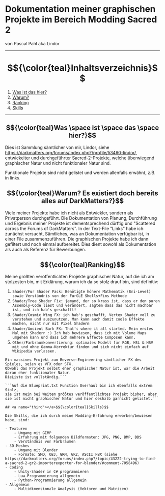 # Dokumentation meiner graphischen Projekte im Bereich Modding Sacred 2
<p>von Pascal Pahl aka Lindor</p>

---

# $${\color{teal}Inhaltsverzeichnis}$$
1. [Was ist das hier?](#first)
2. [Warum?](#second)
3. [Ranking](#third)
4. [Skills](#fourth)

---

## <a name="first"></a>$${\color{teal}Was \space ist \space das \space hier?}$$
Dies ist Sammlung sämtlicher von mir,
Lindor, siehe https://darkmatters.org/forums/index.php?/profile/53460-lindor/,
entwickelter und durchgeführter Sacred-2-Projekte,
welche überwiegend graphischer Natur und nicht funktionaler Natur sind.

Funktionale Projekte sind nicht gelistet und werden allenfalls erwähnt, z.B. in links.

## <a name="second"></a>$${\color{teal}Warum? Es existiert doch bereits alles auf DarkMatters?}$$
Viele meiner Projekte habe ich nicht als Entwickler, sondern als Privatperson durchgeführt.
Die Dokumentation von Planung, Durchführung und Ergebnis meiner Projekte ist dementsprechend dürftig und "Scattered across the Forums of DarkMatters".
In der Text-File "Links" habe ich zunächst versucht, Sämtliches, was an Dokumentation verfügbar ist, in einer File zusammenzuführen.
Die graphischen Projekte habe ich dann gefiltert und noch einmal aufbereitet.
Dies dient sowohl als Dokumentation als auch als Referenz für Bewerbungen.

## <a name="third"></a>$${\color{teal}Ranking}$$
Meine größten veröffentlichten Projekte graphischer Natur, auf die ich am stolzesten bin, mit Erklärung, warum ich da so stolz drauf bin, sind definitiv:

1. ```Shader/Fur Shader Pack: Benötigte höhere Mathematik (Uni-Level) sowie Verständnis von der FurGLE Shells+Fins Methode```
2. ```Shader/Tree Shader Fix: jemand, der so krass ist, dass er den puren Assembly-Code liest und verändert, sagtem dass das nicht machbar ist, und ich hab's geschafft!```
3. ```Shader/Cosmic Wing FX: ich hab's geschafft, Vertex Shader voll zu verstehen und auszunutzen. Man kann auch damit coole Effekte machen, nicht nur mit Pixel Shadern```
4. ```Shader/Ancient Bark FX: That's where it all started. Mein erstes Mal mit Shadern :) Ich hab bewiesen, dass ich mit Volume Maps umgehen kann und dass ich mehrere Effecte Composen kann.```
5. ```Other/Farbraumkonvertierung: optimales Modell für RGB, HSL & HSV mit und ohne Gamma-Korrektur finden und sich nicht einfach auf Wikipedia verlassen.```

```Auch auf die FX-Liste bin ich sehr stolz:
Ein massives Projekt zum Reverse-Engineering sämtlicher FX des Spieles, seien es VFX oder SFX.
Obwohl das Projekt selbst eher graphischer Natur ist, war die Arbeit daran eher funktionaler Natur.
DieListe ist vollständig.```

```Auf die Blueprint.txt Function Overhaul bin ich ebenfalls extrem Stolz,
sie ist mein bei Weitem größtes veröffentlichtes Projekt bisher, aber sie ist nicht graphischer Natur und hier deshalb garnicht gelistet.```

## <a name="third"></a>$${\color{teal}Skills}$$

Die Skills, die ich durch meine Modding-Erfahrung erworben/bewiesen habe, sind:

- Texturen
    - Umgang mit GIMP
    - Erfahrung mit folgenden Bildformaten: JPG, PNG, BMP, DDS
    - Verständnis von Farbräumen
- 3D-Meshes
    - Umgang mit Blender
    - Formate: SMD, OBJ, GRN, GR2, ASCII FBX (siehe https://darkmatters.org/forums/index.php?/topic/43222-trying-to-find-a-sacred-2-gr2-importerexporter-for-blender/#comment-7058496)
- Coding
    - Unity-Shader in C# programmieren
    - Lua-Programmierung allgemein
    - Python-Programmierung allgemein
- Allgemein
    - Multidimensionale Analysis (Vektoren und Matrizen)